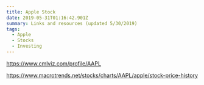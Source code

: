 ```yaml
---
title: Apple Stock
date: 2019-05-31T01:16:42.901Z
summary: Links and resources (updated 5/30/2019)
tags:
  - Apple
  - Stocks
  - Investing
---
```

<https://www.cmlviz.com/profile/AAPL>

<https://www.macrotrends.net/stocks/charts/AAPL/apple/stock-price-history>

<script type="text/javascript" src="https://ssl.gstatic.com/trends_nrtr/1754_RC01/embed_loader.js"></script> <script type="text/javascript"> trends.embed.renderExploreWidget("TIMESERIES", {"comparisonItem":[{"keyword":"/m/0k8z","geo":"US","time":"2004-01-01 2019-05-31"}],"category":0,"property":""}, {"exploreQuery":"date=all&geo=US&q=%2Fm%2F0k8z","guestPath":"https://trends.google.com:443/trends/embed/"}); </script>
